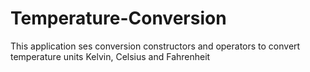 # Temperature-Conversion
This application ses conversion constructors and operators to convert temperature units Kelvin,
Celsius and Fahrenheit

